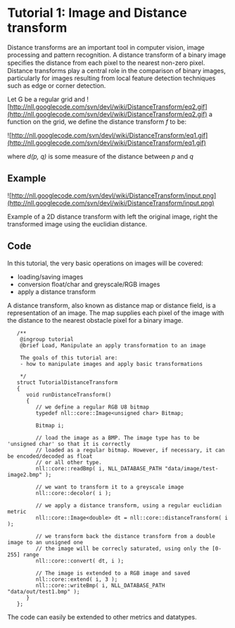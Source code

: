 # Tutorial 1: Image and Distance transform #
Distance transforms are an important tool in computer vision, image processing and pattern recognition. A distance transform of a binary image speciﬁes the distance from each pixel to the nearest non-zero pixel. Distance transforms play a central role in the comparison of binary images, particularly for images resulting from local feature detection techniques such as edge or corner detection.

Let G be a regular grid and ![http://nll.googlecode.com/svn/devl/wiki/DistanceTransform/eq2.gif](http://nll.googlecode.com/svn/devl/wiki/DistanceTransform/eq2.gif) a function on the grid, we define the distance transform _f_ to be:

![http://nll.googlecode.com/svn/devl/wiki/DistanceTransform/eq1.gif](http://nll.googlecode.com/svn/devl/wiki/DistanceTransform/eq1.gif)

where _d(p, q)_ is some measure of the distance between _p_ and _q_

## Example ##
![http://nll.googlecode.com/svn/devl/wiki/DistanceTransform/input.png](http://nll.googlecode.com/svn/devl/wiki/DistanceTransform/input.png)

Example of a 2D distance transform with left the original image, right the transformed image using the euclidian distance.

## Code ##
In this tutorial, the very basic operations on images will be covered:
  * loading/saving images
  * conversion float/char and greyscale/RGB images
  * apply a distance transform

A distance transform, also known as distance map or distance field, is a representation of an image. The map supplies each pixel of the image with the distance to the nearest obstacle pixel for a binary image.


```
   /**
    @ingroup tutorial
    @brief Load, Manipulate an apply transformation to an image 

    The goals of this tutorial are:
    - how to manipulate images and apply basic transformations
    
    */
   struct TutorialDistanceTransform
   { 
      void runDistanceTransform()
      {
         // we define a regular RGB U8 bitmap
         typedef nll::core::Image<unsigned char> Bitmap;

         Bitmap i;

         // load the image as a BMP. The image type has to be 'unsigned char' so that it is correctly
         // loaded as a regular bitmap. However, if necessary, it can be encoded/decoded as float
         // or all other type.
         nll::core::readBmp( i, NLL_DATABASE_PATH "data/image/test-image2.bmp" );

         // we want to transform it to a greyscale image
         nll::core::decolor( i );

         // we apply a distance transform, using a regular euclidian metric
         nll::core::Image<double> dt = nll::core::distanceTransform( i );

         // we transform back the distance transform from a double image to an unsigned one
         // the image will be correcly saturated, using only the [0-255] range
         nll::core::convert( dt, i );

         // The image is extended to a RGB image and saved
         nll::core::extend( i, 3 );
         nll::core::writeBmp( i, NLL_DATABASE_PATH "data/out/test1.bmp" );
      }
   };
```

The code can easily be extended to other metrics and datatypes.